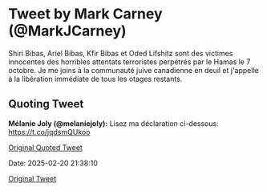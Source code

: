 # Tweet by Mark Carney (@MarkJCarney)

Shiri Bibas, Ariel Bibas, Kfir Bibas et Oded Lifshitz sont des victimes innocentes des horribles attentats terroristes perpétrés par le Hamas le 7 octobre. Je me joins à la communauté juive canadienne en deuil et j'appelle à la libération immédiate de tous les otages restants.

## Quoting Tweet

**Mélanie Joly (@melaniejoly):** Lisez ma déclaration ci-dessous: https://t.co/jqdsmQUkoo

[Original Quoted Tweet](https://x.com/melaniejoly/status/1892645275333710007)

Date: 2025-02-20 21:38:10

[Original Tweet](https://x.com/MarkJCarney/status/1892690231276470740)
